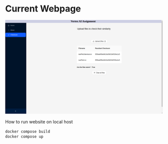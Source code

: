 # Current Webpage
![VerText webpage](https://github.com/JiaJun98/vertex-ai/blob/main/VerText%20AI%20Assignment1.png)

How to run website on local host
```
docker compose build
docker compose up
```
